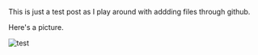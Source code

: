 This is just a test post as I play around with addding files through github.

Here's a picture.



![test](/blob/gh-pages/_assets/paige-and-cat.jpg)

